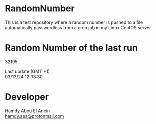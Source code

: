 # RandomNumber    
This is a test repository where a random number is pushed to a file automatically passwordless from a cron job in my Linux CentOS server    
# Random Number of the last run   
32195
      
Last update (GMT +1)    
03/13/24 12:33:30
# Developer    
Hamdy Abou El Anein   
hamdy.aea@protonmail.com
